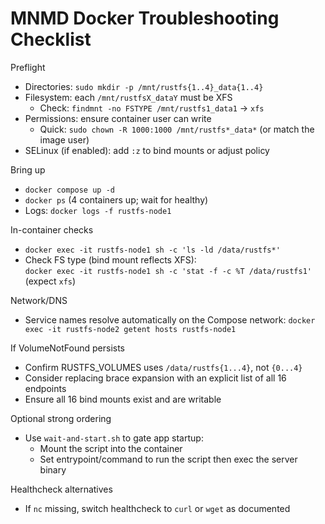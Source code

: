 # MNMD Docker Troubleshooting Checklist

Preflight
- Directories: `sudo mkdir -p /mnt/rustfs{1..4}_data{1..4}`
- Filesystem: each `/mnt/rustfsX_dataY` must be XFS  
  - Check: `findmnt -no FSTYPE /mnt/rustfs1_data1` -> `xfs`
- Permissions: ensure container user can write  
  - Quick: `sudo chown -R 1000:1000 /mnt/rustfs*_data*` (or match the image user)
- SELinux (if enabled): add `:z` to bind mounts or adjust policy

Bring up
- `docker compose up -d`
- `docker ps` (4 containers up; wait for healthy)
- Logs: `docker logs -f rustfs-node1`

In-container checks
- `docker exec -it rustfs-node1 sh -c 'ls -ld /data/rustfs*'`
- Check FS type (bind mount reflects XFS):  
  `docker exec -it rustfs-node1 sh -c 'stat -f -c %T /data/rustfs1'` (expect `xfs`)

Network/DNS
- Service names resolve automatically on the Compose network:
  `docker exec -it rustfs-node2 getent hosts rustfs-node1`

If VolumeNotFound persists
- Confirm RUSTFS_VOLUMES uses `/data/rustfs{1...4}`, not `{0...4}`
- Consider replacing brace expansion with an explicit list of all 16 endpoints
- Ensure all 16 bind mounts exist and are writable

Optional strong ordering
- Use `wait-and-start.sh` to gate app startup:
  - Mount the script into the container
  - Set entrypoint/command to run the script then exec the server binary

Healthcheck alternatives
- If `nc` missing, switch healthcheck to `curl` or `wget` as documented
